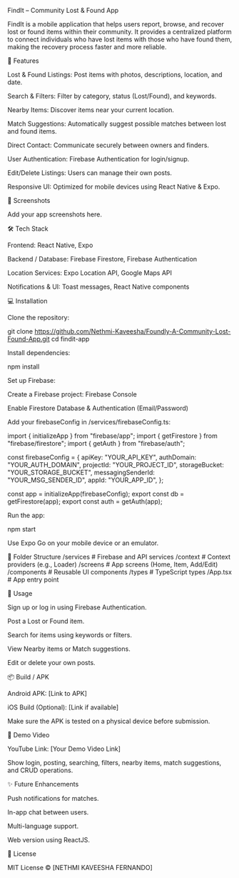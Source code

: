 FindIt – Community Lost & Found App

FindIt is a mobile application that helps users report, browse, and recover lost or found items within their community. It provides a centralized platform to connect individuals who have lost items with those who have found them, making the recovery process faster and more reliable.

🚀 Features

Lost & Found Listings: Post items with photos, descriptions, location, and date.

Search & Filters: Filter by category, status (Lost/Found), and keywords.

Nearby Items: Discover items near your current location.

Match Suggestions: Automatically suggest possible matches between lost and found items.

Direct Contact: Communicate securely between owners and finders.

User Authentication: Firebase Authentication for login/signup.

Edit/Delete Listings: Users can manage their own posts.

Responsive UI: Optimized for mobile devices using React Native & Expo.

📸 Screenshots

Add your app screenshots here.






🛠 Tech Stack

Frontend: React Native, Expo

Backend / Database: Firebase Firestore, Firebase Authentication

Location Services: Expo Location API, Google Maps API

Notifications & UI: Toast messages, React Native components

💻 Installation

Clone the repository:

git clone https://github.com/Nethmi-Kaveesha/Foundly-A-Community-Lost-Found-App.git
cd findit-app


Install dependencies:

npm install


Set up Firebase:

Create a Firebase project: Firebase Console

Enable Firestore Database & Authentication (Email/Password)

Add your firebaseConfig in /services/firebaseConfig.ts:

import { initializeApp } from "firebase/app";
import { getFirestore } from "firebase/firestore";
import { getAuth } from "firebase/auth";

const firebaseConfig = {
  apiKey: "YOUR_API_KEY",
  authDomain: "YOUR_AUTH_DOMAIN",
  projectId: "YOUR_PROJECT_ID",
  storageBucket: "YOUR_STORAGE_BUCKET",
  messagingSenderId: "YOUR_MSG_SENDER_ID",
  appId: "YOUR_APP_ID",
};

const app = initializeApp(firebaseConfig);
export const db = getFirestore(app);
export const auth = getAuth(app);


Run the app:

npm start


Use Expo Go on your mobile device or an emulator.

📂 Folder Structure
/services          # Firebase and API services
/context           # Context providers (e.g., Loader)
/screens           # App screens (Home, Item, Add/Edit)
/components        # Reusable UI components
/types             # TypeScript types
/App.tsx           # App entry point

📝 Usage

Sign up or log in using Firebase Authentication.

Post a Lost or Found item.

Search for items using keywords or filters.

View Nearby items or Match suggestions.

Edit or delete your own posts.

📦 Build / APK

Android APK: [Link to APK]

iOS Build (Optional): [Link if available]

Make sure the APK is tested on a physical device before submission.

🎥 Demo Video

YouTube Link: [Your Demo Video Link]

Show login, posting, searching, filters, nearby items, match suggestions, and CRUD operations.

✨ Future Enhancements

Push notifications for matches.

In-app chat between users.

Multi-language support.

Web version using ReactJS.

📄 License

MIT License © [NETHMI KAVEESHA FERNANDO]